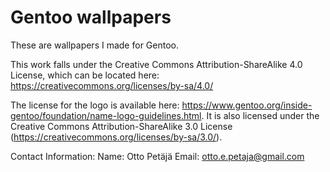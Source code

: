 # Gentoo wallpapers
These are wallpapers I made for Gentoo. 

This work falls under the Creative Commons Attribution-ShareAlike 4.0 License, which can be located here: https://creativecommons.org/licenses/by-sa/4.0/

The license for the logo is available here: https://www.gentoo.org/inside-gentoo/foundation/name-logo-guidelines.html. It is also licensed under the Creative Commons Attribution-ShareAlike 3.0 License (https://creativecommons.org/licenses/by-sa/3.0/).

Contact Information:
Name: Otto Petäjä
Email: otto.e.petaja@gmail.com
